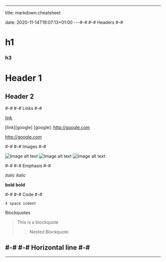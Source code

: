 ---
title: markdown.cheatsheet

date: 2020-11-14T19:07:13+01:00
---#-#
#-# Headers
#-#

# h1
### h3

Header 1
========

Header 2
--------



#-#
#-# Links
#-#

[link](http://google.com)

[link][google]
[google]: http://google.com

<http://google.com>



#-#
#-# Images
#-#

![Image alt text](/path/to/img.jpg)
![Image alt text](/path/to/img.jpg "title")
![Image alt text][img]

[img]: http://foo.com/img.jpg



#-#
#-# Emphasis
#-#

*italic*
_italic_

**bold**
__bold__



#-#
#-# Code
#-#

    4 space indent

Blockquotes

> This is
> a blockquote
>
> > Nested
> > Blockquote



#-#
#-# Horizontal line
#-#
----
****




